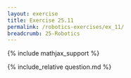 ```yaml
---
layout: exercise
title: Exercise 25.11
permalink: /robotics-exercises/ex_11/
breadcrumb: 25-Robotics
---
```


{% include mathjax_support %}

<div><i class="arrow-up loader" data-chapter="robotics-exercises" data-exercise="ex_11" data-rating="0"></i></div>
{% include_relative question.md %}
